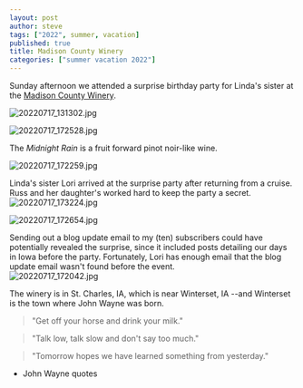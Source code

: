 ```yaml
---
layout: post
author: steve
tags: ["2022", summer, vacation]
published: true
title: Madison County Winery
categories: ["summer vacation 2022"]
---
```

Sunday afternoon we attended a surprise birthday party for Linda's sister at the [Madison County Winery](https://www.madisoncountywinery.com/ 'Madison County Windery').  

![20220717_131302.jpg]({{site.baseurl}}/assets/media/20220717_131302.jpg)

![20220717_172528.jpg]({{site.baseurl}}/assets/media/20220717_172528.jpg)

The *Midnight Rain* is a fruit forward pinot noir-like wine.  

![20220717_172259.jpg]({{site.baseurl}}/assets/media/20220717_172259.jpg)

Linda's sister Lori arrived at the surprise party after returning from a cruise.  Russ and her daughter's worked hard to keep the party a secret.
![20220717_173224.jpg]({{site.baseurl}}/assets/media/20220717_173224.jpg)

![20220717_172654.jpg]({{site.baseurl}}/assets/media/20220717_172654.jpg)

Sending out a blog update email to my (ten) subscribers could have potentially revealed the surprise, since it included posts detailing our days in Iowa before the party.  Fortunately, Lori has enough email that the blog update email wasn't found before the event.  
![20220717_172042.jpg]({{site.baseurl}}/assets/media/20220717_172042.jpg)

The winery is in St. Charles, IA, which is near Winterset, IA --and Winterset is the town where John Wayne was born.  

> "Get off your horse and drink your milk."

> "Talk low, talk slow and don't say too much."

> "Tomorrow hopes we have learned something from yesterday."

- John Wayne quotes


